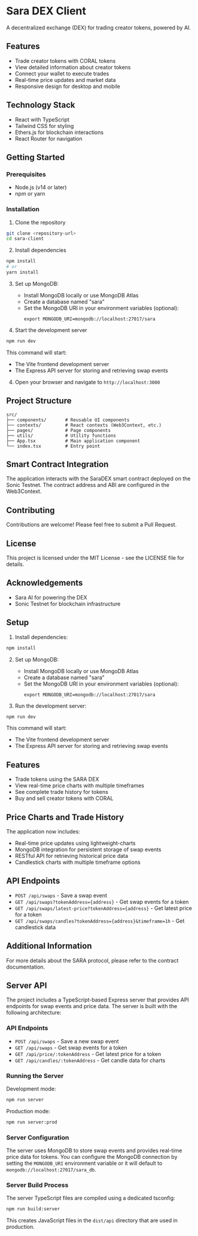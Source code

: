 # Sara DEX Client

A decentralized exchange (DEX) for trading creator tokens, powered by AI.

## Features

- Trade creator tokens with CORAL tokens
- View detailed information about creator tokens
- Connect your wallet to execute trades
- Real-time price updates and market data
- Responsive design for desktop and mobile

## Technology Stack

- React with TypeScript
- Tailwind CSS for styling
- Ethers.js for blockchain interactions
- React Router for navigation

## Getting Started

### Prerequisites

- Node.js (v14 or later)
- npm or yarn

### Installation

1. Clone the repository
```bash
git clone <repository-url>
cd sara-client
```

2. Install dependencies
```bash
npm install
# or
yarn install
```

3. Set up MongoDB:
   - Install MongoDB locally or use MongoDB Atlas
   - Create a database named "sara"
   - Set the MongoDB URI in your environment variables (optional):
     ```
     export MONGODB_URI=mongodb://localhost:27017/sara
     ```

4. Start the development server
```bash
npm run dev
```

This command will start:
- The Vite frontend development server
- The Express API server for storing and retrieving swap events

4. Open your browser and navigate to `http://localhost:3000`

## Project Structure

```
src/
├── components/       # Reusable UI components
├── contexts/         # React contexts (Web3Context, etc.)
├── pages/            # Page components
├── utils/            # Utility functions
├── App.tsx           # Main application component
└── index.tsx         # Entry point
```

## Smart Contract Integration

The application interacts with the SaraDEX smart contract deployed on the Sonic Testnet. The contract address and ABI are configured in the Web3Context.

## Contributing

Contributions are welcome! Please feel free to submit a Pull Request.

## License

This project is licensed under the MIT License - see the LICENSE file for details.

## Acknowledgements

- Sara AI for powering the DEX
- Sonic Testnet for blockchain infrastructure

## Setup

1. Install dependencies:
```bash
npm install
```

2. Set up MongoDB:
   - Install MongoDB locally or use MongoDB Atlas
   - Create a database named "sara"
   - Set the MongoDB URI in your environment variables (optional):
     ```
     export MONGODB_URI=mongodb://localhost:27017/sara
     ```

3. Run the development server:
```bash
npm run dev
```

This command will start:
- The Vite frontend development server
- The Express API server for storing and retrieving swap events

## Features

- Trade tokens using the SARA DEX
- View real-time price charts with multiple timeframes
- See complete trade history for tokens
- Buy and sell creator tokens with CORAL

## Price Charts and Trade History

The application now includes:
- Real-time price updates using lightweight-charts
- MongoDB integration for persistent storage of swap events
- RESTful API for retrieving historical price data
- Candlestick charts with multiple timeframe options

## API Endpoints

- `POST /api/swaps` - Save a swap event
- `GET /api/swaps?tokenAddress={address}` - Get swap events for a token
- `GET /api/swaps/latest-price?tokenAddress={address}` - Get latest price for a token
- `GET /api/swaps/candles?tokenAddress={address}&timeframe=1h` - Get candlestick data

## Additional Information

For more details about the SARA protocol, please refer to the contract documentation.

## Server API

The project includes a TypeScript-based Express server that provides API endpoints for swap events and price data. The server is built with the following architecture:

### API Endpoints

- `POST /api/swaps` - Save a new swap event
- `GET /api/swaps` - Get swap events for a token
- `GET /api/price/:tokenAddress` - Get latest price for a token
- `GET /api/candles/:tokenAddress` - Get candle data for charts

### Running the Server

Development mode:
```bash
npm run server
```

Production mode:
```bash
npm run server:prod
```

### Server Configuration

The server uses MongoDB to store swap events and provides real-time price data for tokens. You can configure the MongoDB connection by setting the `MONGODB_URI` environment variable or it will default to `mongodb://localhost:27017/sara_db`.

### Server Build Process

The server TypeScript files are compiled using a dedicated tsconfig:
```bash
npm run build:server
```

This creates JavaScript files in the `dist/api` directory that are used in production.